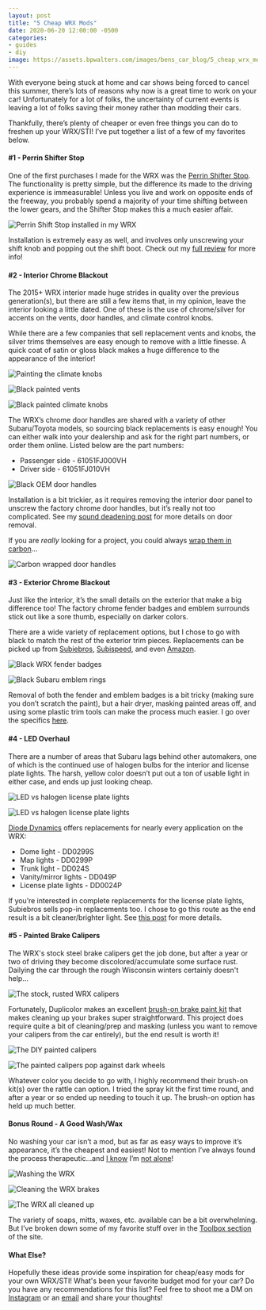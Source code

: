 ```yaml
---
layout: post
title: "5 Cheap WRX Mods"
date: 2020-06-20 12:00:00 -0500
categories:
- guides
- diy
image: https://assets.bpwalters.com/images/bens_car_blog/5_cheap_wrx_mods/black_climate_knobs.jpg
---
```


<span class="is-first-letter">W</span>ith everyone being stuck at home and car shows being forced to cancel this summer, there’s lots of reasons why now is a great time to work on your car! Unfortunately for a lot of folks, the uncertainty of current events is leaving a lot of folks saving their money rather than modding their cars.

Thankfully, there’s plenty of cheaper or even free things you can do to freshen up your WRX/STI! I’ve put together a list of a few of my favorites below.

#### #1 - Perrin Shifter Stop

One of the first purchases I made for the WRX was the [Perrin Shifter Stop](https://www.perrin.com/shop/shifters/shifter-stop). The functionality is pretty simple, but the difference its made to the driving experience is immeasurable! Unless you live and work on opposite ends of the freeway, you probably spend a majority of your time shifting between the lower gears, and the Shifter Stop makes this a much easier affair.

![Perrin Shift Stop installed in my WRX](https://assets.bpwalters.com/images/bens_car_blog/perrin_shift_stop_installed.jpg)

Installation is extremely easy as well, and involves only unscrewing your shift knob and popping out the shift boot. Check out my [full review](/perrin-shift-stop-review) for more info!

#### #2 - Interior Chrome Blackout

The 2015+ WRX interior made huge strides in quality over the previous generation(s), but there are still a few items that, in my opinion, leave the interior looking a little dated. One of these is the use of chrome/silver for accents on the vents, door handles, and climate control knobs.

While there are a few companies that sell replacement vents and knobs, the silver trims themselves are easy enough to remove with a little finesse. A quick coat of satin or gloss black makes a huge difference to the appearance of the interior!

![Painting the climate knobs](https://assets.bpwalters.com/images/bens_car_blog/5_cheap_wrx_mods/black_climate_knobs_painting.jpg)

![Black painted vents](https://assets.bpwalters.com/images/bens_car_blog/5_cheap_wrx_mods/black_vents.jpg)

![Black painted climate knobs](https://assets.bpwalters.com/images/bens_car_blog/5_cheap_wrx_mods/black_climate_knobs.jpg)

The WRX’s chrome door handles are shared with a variety of other Subaru/Toyota models, so sourcing black replacements is easy enough! You can either walk into your dealership and ask for the right part numbers, or order them online. Listed below are the part numbers:

* Passenger side - 61051FJ000VH
* Driver side - 61051FJ010VH

![Black OEM door handles](https://assets.bpwalters.com/images/bens_car_blog/5_cheap_wrx_mods/black_handles.jpg)

Installation is a bit trickier, as it requires removing the interior door panel to unscrew the factory chrome door handles, but it’s really not too complicated. See my [sound deadening post](/sound-deadening-the-wrx) for more details on door removal.

If you are *really* looking for a project, you could always [wrap them in carbon](/diy-carbon-fiber)...

![Carbon wrapped door handles](https://assets.bpwalters.com/images/bens_car_blog/5_cheap_wrx_mods/carbon_handles.jpg)

#### #3 - Exterior Chrome Blackout

Just like the interior, it’s the small details on the exterior that make a big difference too! The factory chrome fender badges and emblem surrounds stick out like a sore thumb, especially on darker colors.

There are a wide variety of replacement options, but I chose to go with black to match the rest of the exterior trim pieces. Replacements can be picked up from [Subiebros](https://subiebros.com/2015-wrx-fender-badges/), [Subispeed](https://www.subispeed.com/gcs-fender-emblems-2015-wrx-sti), and even [Amazon](https://amzn.to/2YRpLHe).

![Black WRX fender badges](https://assets.bpwalters.com/images/bens_car_blog/5_cheap_wrx_mods/black_fender_badges.jpg)

![Black Subaru emblem rings](https://assets.bpwalters.com/images/bens_car_blog/5_cheap_wrx_mods/black_emblem_rings.jpg)

Removal of both the fender and emblem badges is a bit tricky (making sure you don’t scratch the paint), but a hair dryer, masking painted areas off, and using some plastic trim tools can make the process much easier. I go over the specifics [here](/blacking-out-the-wrx).

#### #4 - LED Overhaul

There are a number of areas that Subaru lags behind other automakers, one of which is the continued use of halogen bulbs for the interior and license plate lights. The harsh, yellow color doesn’t put out a ton of usable light in either case, and ends up just looking cheap.

![LED vs halogen license plate lights](https://assets.bpwalters.com/images/bens_car_blog/cleaning_up_the_rear_of_the_wrx/wrx_license_plate_led_comparison_1.jpg)

![LED vs halogen license plate lights](https://assets.bpwalters.com/images/bens_car_blog/cleaning_up_the_rear_of_the_wrx/wrx_license_plate_led_comparison_2.jpg)

[Diode Dynamics](https://www.diodedynamics.com/) offers replacements for nearly every application on the WRX:

* Dome light - DD0299S
* Map lights - DD0299P
* Trunk light - DD024S
* Vanity/mirror lights - DD049P
* License plate lights - DD0024P

If you’re interested in complete replacements for the license plate lights, Subiebros sells pop-in replacements too. I chose to go this route as the end result is a bit cleaner/brighter light. See [this post](/cleaning-up-the-rear-of-the-wrx) for more details.

#### #5 - Painted Brake Calipers

The WRX's stock steel brake calipers get the job done, but after a year or two of driving they become discolored/accumulate some surface rust. Dailying the car through the rough Wisconsin winters certainly doesn't help...

![The stock, rusted WRX calipers](https://assets.bpwalters.com/images/bens_car_blog/5_cheap_wrx_mods/wrx_brakes_rusted.jpg)

Fortunately, Duplicolor makes an excellent [brush-on brake paint kit](https://amzn.to/3hMkSrw) that makes cleaning up your brakes super straightforward. This project does require quite a bit of cleaning/prep and masking (unless you want to remove your calipers from the car entirely), but the end result is worth it!

![The DIY painted calipers](https://assets.bpwalters.com/images/bens_car_blog/5_cheap_wrx_mods/wrx_brakes_painted.jpg)

![The painted calipers pop against dark wheels](https://assets.bpwalters.com/images/bens_car_blog/5_cheap_wrx_mods/wrx_wheels_and_brakes.jpg)

Whatever color you decide to go with, I highly recommend their brush-on kit(s) over the rattle can option. I tried the spray kit the first time round, and after a year or so ended up needing to touch it up. The brush-on option has held up much better.

#### Bonus Round - A Good Wash/Wax

No washing your car isn’t a mod, but as far as easy ways to improve it’s appearance, it’s the cheapest and easiest! Not to mention I’ve always found the process therapeutic…and [I know](https://www.youtube.com/watch?v=uvH8c3IlqCg) I’m [not alone](https://www.youtube.com/user/MattMoreman)!

![Washing the WRX](https://assets.bpwalters.com/images/bens_car_blog/5_cheap_wrx_mods/wrx_washing.jpg)

![Cleaning the WRX brakes](https://assets.bpwalters.com/images/bens_car_blog/5_cheap_wrx_mods/wrx_brakes_washing.jpg)

![The WRX all cleaned up](https://assets.bpwalters.com/images/bens_car_blog/5_cheap_wrx_mods/wrx_washed.jpg)

The variety of soaps, mitts, waxes, etc. available can be a bit overwhelming. But I’ve broken down some of my favorite stuff over in the [Toolbox section](/toolbox) of the site.

#### What Else?

Hopefully these ideas provide some inspiration for cheap/easy mods for your own WRX/STI! What's been your favorite budget mod for your car? Do you have any recommendations for this list? Feel free to shoot me a DM on [Instagram](https://instagram.com/benscarblog) or an [email](mailto:contact@benscarblog.com) and share your thoughts!